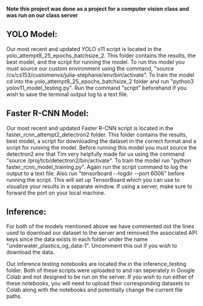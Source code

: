 **Note this project was done as a project for a computer vision class and was run on our class server**
## YOLO Model:
Our most recent and updated YOLO v11 script is located in the yolo_attempt8_25_epochs_batchsize_2. This folder contains the results,
the best model, and the script for running the model. To run this model you must source our custom environment using the command,
"source /cs/cs153/customenvs/julia-stephanie/env/bin/activate". To train the model cd into the yolo_attempt8_25_epochs_batchsize_2
folder and run "python3 yolov11_model_testing.py". Run the command "script" beforehand if you wish to save the terminal output log
to a text file. 

## Faster R-CNN Model:
Our most recent and updated Faster R-CNN script is located in the faster_rcnn_attempt2_detectron2 folder. This folder contains the 
results, best model, a script for downloading the dataset in the correct format and a script for running the model. Before 
running this model you must source the detectron2 env that Tim very helpfully made for us using the command "source 
/proj/tcb/detectron2/bin/activate". To train the model run "python faster_rcnn_model_training.py". Again run the script command to 
log the output to a text file.  Also run "tensorboard --logdir <output path> --port 6006" before running the script. This will set
up TensorBoard which you can use to visualize your results in a separate window. If using a server, make sure to  forward the 
port on your local machine. 

## Inference: 
For both of the models mentioned above we have commented out the lines used to download our dataset to the server and removed the 
associated API keys since the data exists in each folder under the name "underwater_plastics_og_data-1". Uncomment this out if you wish to download the data.

Our inference testing notebooks are located the in the inference_testing folder. Both of these scripts were uploaded to and ran 
seperately in Google Colab and not designed to be run on the server. If you wish to run either of these notebooks, you will need 
to upload their corresponding datasets to Colab along with the notebooks and potentially change the current file paths. 
